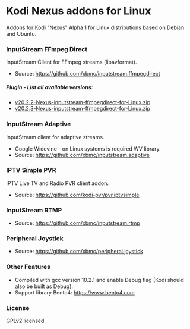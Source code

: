 # Kodi Nexus addons for Linux
Addons for Kodi "Nexus" Alpha 1 for Linux distributions based on Debian and Ubuntu. 

### InputStream FFmpeg Direct
InputStream Client for FFmpeg streams (libavformat).
- Source: https://github.com/xbmc/inputstream.ffmpegdirect
##### Plugin - List all available versions:
- [v20.2.2-Nexus-inputstream-ffmpegdirect-for-Linux.zip](https://github.com/zuzia-dev/Kodi.Nexus.addons.for.Linux/releases/download/v20.2.2-Nexus/v20.2.2-Nexus-inputstream-ffmpegdirect.zip) 
- [v20.2.3-Nexus-inputstream-ffmpegdirect-for-Linux.zip](https://github.com/zuzia-dev/Kodi.Nexus.addons.for.Linux/releases/download/v20.2.3-Nexus/v20.2.3-Nexus-inputstream-ffmpegdirect.zip)

### InputStream Adaptive
InputStream client for adaptive streams.
- Google Widevine - on Linux systems is required WV library.
- Source: https://github.com/xbmc/inputstream.adaptive

### IPTV Simple PVR
IPTV Live TV and Radio PVR client addon.
 - Source: https://github.com/kodi-pvr/pvr.iptvsimple

### InputStream RTMP
- Source: https://github.com/xbmc/inputstream.rtmp

### Peripheral Joystick
- Source: https://github.com/xbmc/peripheral.joystick

### Other Features
- Compiled with gcc version 10.2.1 and enable Debug flag (Kodi should also be built as Debug).
- Support library Bento4: https://www.bento4.com

### License
GPLv2 licensed.
